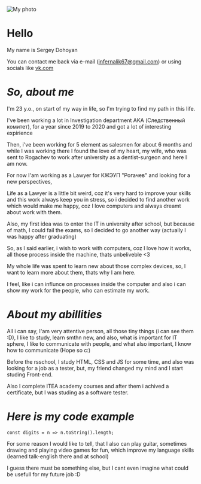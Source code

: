 ![My photo](https://sun9-60.userapi.com/impg/c855720/v855720668/23d466/Ui5c4VvWi9c.jpg?size=1617x2160&quality=96&sign=45510d5e5cf344b1214134c7f2d31316&type=album "Avatar")

# Hello

My name is Sergey Dohoyan

You can contact me back via e-mail (infernalik67@gmail.com) or using socials like [vk.com](https://vk.com/sufferingthegreat "my home page")

# *So, about me*

I'm 23 y.o., on start of my way in life, so I'm trying to find my path in this life.

I've been working a lot in Investigation department AKA (Следственный комитет), for a year since 2019 to 2020 and got a lot of interesting expirience

Then, i've been working for 5 element as salesmen for about 6 months and while I was working there I found the love of my heart, my wife, who was sent to Rogachev to work after university as a dentist-surgeon and here I am now.

For now I'am working as a Lawyer for КЖЭУП "Рогачев" and looking for a new perspectives, 

Life as a Lawyer is a little bit weird, coz it's very hard to improve your skills and this work always keep you in stress, so i decided to find another work which would make me happy, coz I love computers and always dreamt about work with them.

Also, my first idea was to enter the IT in university after school, but because of math, I could fail the exams, so I decided to go another way (actually I was happy after graduating)

So, as I said earlier, i wish to work with computers, coz I love how it works, all those process inside the machine, thats unbeliveble <3 

My whole life was spent to learn new about those complex devices, so, I want to learn more about them, thats why I am here.

I feel, like i can influnce on processes inside the computer and also i can show my work for the people, who can estimate my work.

# *About my abillities*

All i can say, I'am very attentive person, all those tiny things (i can see them :D), I like to study, learn smthn new, and also, what is important for IT sphere, I like to communicate with people, and what also important, I know how to communicate (Hope so c:)

Before the rsschool, I study HTML, CSS and JS for some time, and also was looking for a job as a tester, but, my friend changed my mind and I start studing Front-end.

Also I complete ITEA academy courses and after them i achived a certificate, but I was studing as a software tester.

# *Here is my code example*

` const digits = n => n.toString().length; `

For some reason I would like to tell, that I also can play guitar, sometimes drawing and playing video games for fun, which  improve my language skills (learned talk-english there and at school)

I guess there must be something else, but I cant even imagine what could be usefull for my future job :D



